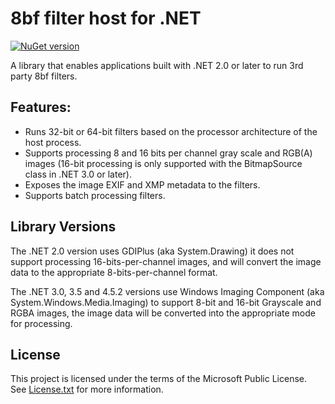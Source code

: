 # 8bf filter host for .NET
 
 [![NuGet version](https://img.shields.io/nuget/v/PSFilterHost.svg?style=flat)](https://www.nuget.org/packages/PSFilterHost/)

 A library that enables applications built with .NET 2.0 or later to run 3rd party 8bf filters. 

## Features:

* Runs 32-bit or 64-bit filters based on the processor architecture of the host process.
*  Supports processing 8 and 16 bits per channel gray scale and RGB(A) images (16-bit processing is only supported with the BitmapSource class in .NET 3.0 or later). 
*  Exposes the image EXIF and XMP metadata to the filters.
*   Supports batch processing filters.

## Library Versions

The .NET 2.0 version uses GDIPlus (aka System.Drawing) it does not support processing 16-bits-per-channel images, and will convert the image data to the appropriate 8-bits-per-channel format.

The .NET 3.0, 3.5 and 4.5.2 versions use Windows Imaging Component (aka System.Windows.Media.Imaging) to support 8-bit and 16-bit Grayscale and RGBA images, the image data will be converted into the appropriate mode for processing.

## License

This project is licensed under the terms of the Microsoft Public License.   
See [License.txt](License.txt) for more information.